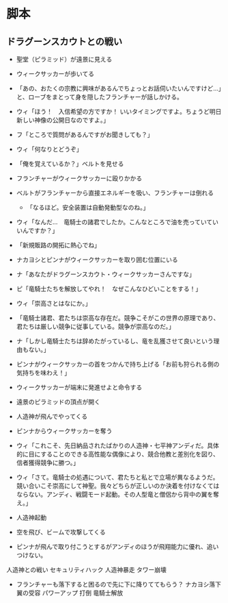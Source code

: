 # 脚本

## ドラグーンスカウトとの戦い
* 聖堂（ピラミッド）が遠景に見える
* ウィークサッカーが歩いてる
* 「あの、おたくの宗教に興味があるんでちょっとお話伺いたいんですけど…」と、ローブをまとって身を隠したフランチャーが話しかける。
* ウィ「ほう！　入信希望の方ですか！ いいタイミングですよ。ちょうど明日新しい神像の公開日なのですよ。」
* フ「ところで質問があるんですがお聞きしても？」
* ウィ「何なりとどうぞ」
* 「俺を覚えているか？」ベルトを見せる
* フランチャーがウィークサッカーに殴りかかる
* ベルトがフランチャーから直接エネルギーを吸い、フランチャーは倒れる
  * 「なるほど。安全装置は自動発動型なのね。」
* ウィ「なんだ…　竜騎士の諸君でしたか。こんなところで油を売っていていいんですか？」
* 「新規販路の開拓に熱心でね」
* ナカヨシとピンナがウィークサッカーを取り囲む位置にいる
* ナ「あなたがドラグーンスカウト・ウィークサッカーさんですな」
* ピ「竜騎士たちを解放してやれ！　なぜこんなひどいことをする！」

* ウィ「崇高さとはなにか。」
* 「竜騎士諸君、君たちは崇高な存在だ。競争こそがこの世界の原理であり、君たちは厳しい競争に従事している。競争が崇高なのだ。」
* ナ「しかし竜騎士たちは辞めたがっているし、竜を乱獲させて良いという理由もない。」

* ピンナがウィークサッカーの首をつかんで持ち上げる「お前も狩られる側の気持ちを味わえ！」
* ウィークサッカーが端末に発進せよと命令する
* 遠景のピラミッドの頂点が開く
* 人造神が飛んでやってくる
* ピンナからウィークサッカーを奪う
* ウィ「これこそ、先日納品されたばかりの人造神・七平神アンディだ。具体的に目にすることのできる高性能な偶像により、競合他教と差別化を図り、信者獲得競争に勝つ。」

* ウィ「さて。竜騎士の処遇について、君たちと私とで立場が異なるようだ。競い合いこそ崇高にして神聖。我々どちらが正しいのか決着を付けなくてはならない。アンディ、戦闘モード起動。その人型竜と僧侶から背中の翼を奪え。」
* 人造神起動
* 空を飛び、ビームで攻撃してくる
* ピンナが飛んで取り付こうとするがアンディのほうが飛翔能力に優れ、追いつけない。




人造神との戦い
セキュリティハック
人造神暴走
タワー崩壊
  * フランチャーも落下すると困るので先に下に降りててもらう？
ナカヨシ落下
翼の受容
パワーアップ
打倒
竜騎士解放
